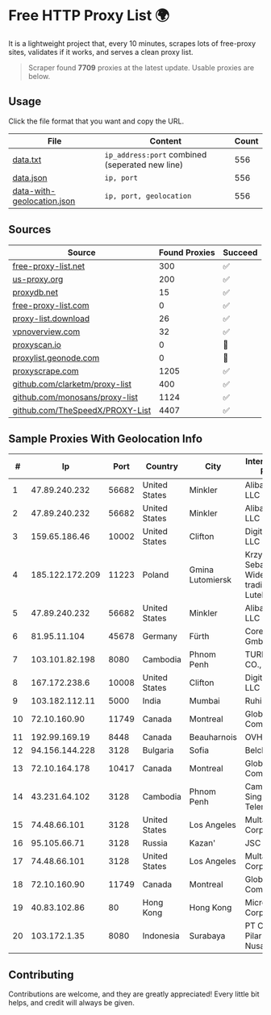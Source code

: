 
# Free HTTP Proxy List 🌍

It is a lightweight project that, every 10 minutes, scrapes lots of free-proxy sites, validates if it works, and serves a clean proxy list.


> Scraper found **7709** proxies at the latest update. Usable proxies are below.

## Usage

Click the file format that you want and copy the URL.


|File|Content|Count|
|----|-------|-----|
|[data.txt](https://raw.githubusercontent.com/themiralay/Proxy-List-World/master/data.txt)|`ip_address:port` combined (seperated new line)|556|
|[data.json](https://raw.githubusercontent.com/themiralay/Proxy-List-World/master/data.json)|`ip, port`|556|
|[data-with-geolocation.json](https://raw.githubusercontent.com/themiralay/Proxy-List-World/master/data-with-geolocation.json)|`ip, port, geolocation`|556|

## Sources

|Source|Found Proxies|Succeed|
|------|-------------|-------|
|[free-proxy-list.net](https://free-proxy-list.net)|300|✅|
|[us-proxy.org](https://www.us-proxy.org)|200|✅|
|[proxydb.net](http://proxydb.net)|15|✅|
|[free-proxy-list.com](https://free-proxy-list.com/?page=&port=&type%5B%5D=http&type%5B%5D=https&up_time=0&search=Search)|0|✅|
|[proxy-list.download](https://www.proxy-list.download/HTTP)|26|✅|
|[vpnoverview.com](https://vpnoverview.com/privacy/anonymous-browsing/free-proxy-servers)|32|✅|
|[proxyscan.io](https://www.proxyscan.io)|0|🚫|
|[proxylist.geonode.com](https://proxylist.geonode.com/api/proxy-list?limit=300&page=1&sort_by=lastChecked&sort_type=desc&protocols=http,https)|0|🚫|
|[proxyscrape.com](https://api.proxyscrape.com/v2/?request=displayproxies&protocol=http&timeout=10000&country=all&ssl=all&anonymity=all)|1205|✅|
|[github.com/clarketm/proxy-list](https://raw.githubusercontent.com/clarketm/proxy-list/master/proxy-list-raw.txt)|400|✅|
|[github.com/monosans/proxy-list](https://raw.githubusercontent.com/monosans/proxy-list/main/proxies/http.txt)|1124|✅|
|[github.com/TheSpeedX/PROXY-List](https://raw.githubusercontent.com/TheSpeedX/PROXY-List/master/http.txt)|4407|✅|


## Sample Proxies With Geolocation Info

|#|Ip|Port|Country|City|Internet Service Provider|
|-|--|----|-------|----|-------------------------|
|1|47.89.240.232|56682|United States|Minkler|Alibaba.com LLC|
|2|47.89.240.232|56682|United States|Minkler|Alibaba.com LLC|
|3|159.65.186.46|10002|United States|Clifton|DigitalOcean, LLC|
|4|185.122.172.209|11223|Poland|Gmina Lutomiersk|Krzysztof Sebastian Widerkiewicz trading as LutekLAN.pl|
|5|47.89.240.232|56682|United States|Minkler|Alibaba.com LLC|
|6|81.95.11.104|45678|Germany|Fürth|Core-Backbone GmbH|
|7|103.101.82.198|8080|Cambodia|Phnom Penh|TURBOTECH CO., LTD.|
|8|167.172.238.6|10008|United States|Clifton|DigitalOcean, LLC|
|9|103.182.112.11|5000|India|Mumbai|Ruhi Infotech|
|10|72.10.160.90|11749|Canada|Montreal|GloboTech Communications|
|11|192.99.169.19|8448|Canada|Beauharnois|OVH SAS|
|12|94.156.144.228|3128|Bulgaria|Sofia|Belcloud LTD|
|13|72.10.164.178|10417|Canada|Montreal|GloboTech Communications|
|14|43.231.64.102|3128|Cambodia|Phnom Penh|Cambodian SingMeng Telemedia Co|
|15|74.48.66.101|3128|United States|Los Angeles|Multacom Corporation|
|16|95.105.66.71|3128|Russia|Kazan'|JSC "Ufanet"|
|17|74.48.66.101|3128|United States|Los Angeles|Multacom Corporation|
|18|72.10.160.90|11749|Canada|Montreal|GloboTech Communications|
|19|40.83.102.86|80|Hong Kong|Hong Kong|Microsoft Corporation|
|20|103.172.1.35|8080|Indonesia|Surabaya|PT Cubiespot Pilar Data Nusantara|



## Contributing

Contributions are welcome, and they are greatly appreciated! Every
little bit helps, and credit will always be given.

